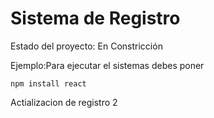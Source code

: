 <h1>Sistema de Registro</h1>

Estado del proyecto: En Constricción

Ejemplo:Para ejecutar el sistemas debes poner

```npm install react```

Actializacion de registro 2

